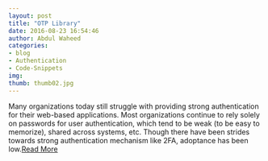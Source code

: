 ```yaml
---
layout: post
title: "OTP Library"
date: 2016-08-23 16:54:46
author: Abdul Waheed
categories:
- blog
- Authentication
- Code-Snippets
img:
thumb: thumb02.jpg
---
```


Many organizations today still struggle with providing strong authentication for their web-based applications. Most organizations continue to rely solely on passwords for user authentication, which tend to be weak (to be easy to memorize), shared across systems, etc. Though there have been strides towards strong authentication mechanism like 2FA, adoptance has been low.[Read More][read-more-lnk]

[read-more-lnk]: https://www.gslab.com/crowdsourced-ddos-attack-using-iot-devices/
